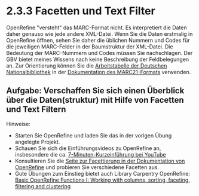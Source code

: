# 2.3.3 Facetten und Text Filter

OpenRefine "versteht" das MARC-Format nicht. Es interpretiert die Daten daher genauso wie jede andere XML-Datei. Wenn Sie die Daten erstmalig in OpenRefine öffnen, sehen Sie daher die üblichen Nummern und Codes für die jeweiligen MARC-Felder in der Baumstruktur der XML-Datei. Die Bedeutung der MARC-Nummern und Codes müssen Sie nachschlagen. Der GBV bietet meines Wissens nach keine Beschreibung der Feldbelegungen an. Zur Orientierung können Sie die [Arbeitstabelle der Deutschen Nationalbibliothek](http://www.dnb.de/SharedDocs/Downloads/DE/DNB/standardisierung/marc21FeldbeschreibungTitelExcel032016.zip) in der [Dokumentation des MARC21-Formats](http://www.dnb.de/DE/Standardisierung/Formate/MARC21/marc21_node.html) verwenden.

## Aufgabe: Verschaffen Sie sich einen Überblick über die Daten(struktur) mit Hilfe von Facetten und Text Filtern

Hinweise:

* Starten Sie OpenRefine und laden Sie das in der vorigen Übung angelegte Projekt.
* Schauen Sie sich die Einführungsvideos zu OpenRefine an, insbesondere die ca. [7-Minuten-Kurzeinführung bei YouTube](https://www.youtube.com/watch?v=B70J_H_zAWM)
* Konsultieren Sie die [Seite zur Facettierung in der Dokumentation von OpenRefine](https://github.com/OpenRefine/OpenRefine/wiki/Faceting) und probieren Sie verschiedene Facetten aus.
* Gute Übungen zum Einstieg bietet auch Library Carpentry OpenRefine: [Basic OpenRefine Functions I: Working with columns, sorting, faceting, filtering and clustering](https://data-lessons.github.io/library-openrefine/03-basic-functions-I/)
